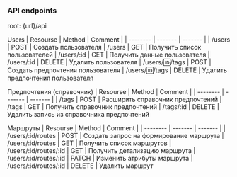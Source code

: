 ### API endpoints

root: {url}/api

Users
| Resourse   | Method  | Comment |
| --------   | ------- | ------- |
| /users     | POST    | Создать пользователя
| /users     | GET    | Получить список пользователей
| /users/:id | GET     | Получить данные пользователя
| /users/:id | DELETE  | Удалить пользователя
| /users/:id:/tags | POST | Создать предпочтения пользователя
| /users/:id:/tags | DELETE     | Удалить предпочтения пользователя

Предпочтения (справочник)
| Resourse   | Method  | Comment |
| --------   | ------- | ------- |
| /tags | POST  | Расширить справочник предпочтений
| /tags     | GET   | Получить справочник предпочтений
| /tags/:id | DELETE     | Удалить запись из справочника предпочтений

Маршруты
| Resourse   | Method  | Comment |
| --------   | ------- | ------- |
| /users/:id/routes | POST  | Создать запрос на формирование маршрута
| /users/:id/routes     | GET   | Получить список маршрутов
| /users/:id/routes/:id | GET   | Получить детализацию маршрута
| /users/:id/routes/:id | PATCH   | Изменить атрибуты маршрута
| /users/:id/routes/:id | DELETE   | Удалить маршрут


